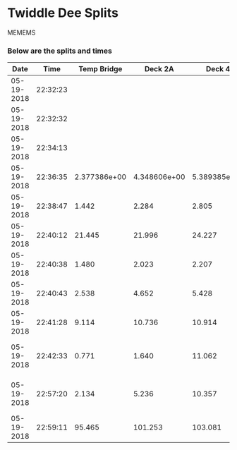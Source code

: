 # Twiddle Dee Splits 

MEMEMS

### Below are the splits and times

|Date|Time|Temp Bridge|Deck 2A|Deck 4|Total Time|Notes|
|---|---|---|---|---|---|---|
| 05-19-2018 | 22:32:23 |  |  |  |  |  |
| 05-19-2018 | 22:32:32 |  |  |  |  |  |
| 05-19-2018 | 22:34:13 |  |  |  |  |  |
| 05-19-2018 | 22:36:35 | 2.377386e+00 | 4.348606e+00 | 5.389385e+00 | 8.761805e+00 |  |
| 05-19-2018 | 22:38:47 | 1.442 | 2.284 | 2.805 | 3.975 |  |
| 05-19-2018 | 22:40:12 | 21.445 | 21.996 | 24.227 | 25.544 |  |
| 05-19-2018 | 22:40:38 | 1.480 | 2.023 | 2.207 | 2.763 |  |
| 05-19-2018 | 22:40:43 | 2.538 | 4.652 | 5.428 | 6.197 |  |
| 05-19-2018 | 22:41:28 | 9.114 | 10.736 | 10.914 | 11.077 | Can I write notes!  DROOOOOP |
| 05-19-2018 | 22:42:33 | 0.771 | 1.640 | 11.062 | 17.518 | ooops, gottta clear this out, but no tyet |
| 05-19-2018 | 22:57:20 | 2.134 | 5.236 | 10.357 | 12.510 | ooops, gottta clear this out, but no tyet |  
| 05-19-2018 | 22:59:11 | 95.465 | 101.253 | 103.081 | 104.981 |  |